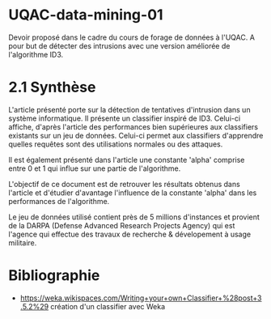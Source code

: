# UQAC-data-mining-01
Devoir proposé dans le cadre du cours de forage de données à l'UQAC. A pour but de détecter des intrusions avec une version améliorée de l'algorithme ID3.

# 2.1 Synthèse

L'article présenté porte sur la détection de tentatives d'intrusion dans un système informatique. Il présente un classifier inspiré de ID3. Celui-ci affiche, d'après l'article des performances bien supérieures aux classifiers existants sur un jeu de données. Celui-ci permet aux classifiers d'apprendre quelles requêtes sont des utilisations normales ou des attaques. 

Il est également présenté dans l'article une constante 'alpha' comprise entre 0 et 1 qui influe sur une partie de l'algorithme.

L'objectif de ce document est de retrouver les résultats obtenus dans l'article et d'étudier d'avantage l'influence de la constante 'alpha' dans les performances de l'algorithme.

Le jeu de données utilisé contient près de 5 millions d'instances et provient de la DARPA (Defense Advanced Research Projects Agency) qui est l'agence qui effectue des travaux de recherche & dévelopement à usage militaire. 

# Bibliographie

- https://weka.wikispaces.com/Writing+your+own+Classifier+%28post+3.5.2%29
  création d'un classifier avec Weka
